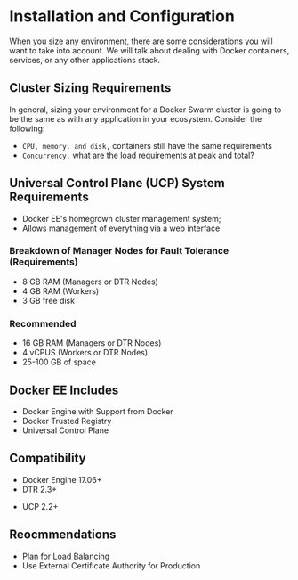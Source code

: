 # Installation and Configuration

When you size any environment, there are some considerations you will want to take into account. We will talk about dealing with Docker containers, services, or any other applications stack.

## Cluster Sizing Requirements

In general, sizing your environment for a Docker Swarm cluster is going to be the same as with any application in your ecosystem. Consider the following:

+ `CPU, memory, and disk,` containers still have the same requirements
+ `Concurrency,` what are the load requirements at peak and total?

## Universal Control Plane (UCP) System Requirements

+ Docker EE's homegrown cluster management system;
+ Allows management of everything via a web interface

### Breakdown of Manager Nodes for Fault Tolerance (Requirements)

+ 8 GB RAM (Managers or DTR Nodes)
+ 4 GB RAM (Workers)
+ 3 GB free disk

### Recommended

+ 16 GB RAM (Managers or DTR Nodes)
+ 4 vCPUS (Workers or DTR Nodes)
+ 25-100 GB of space

## Docker EE Includes

+ Docker Engine with Support from Docker
+ Docker Trusted Registry
+ Universal Control Plane

## Compatibility

+ Docker Engine 17.06+
+ DTR 2.3+
* UCP  2.2+

## Reocmmendations

+ Plan for Load Balancing
+ Use External Certificate Authority for Production